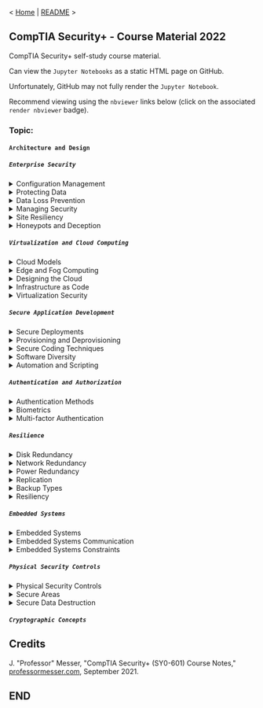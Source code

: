 < [Home](https://github.com/SeanOhAileasa) | [README](https://github.com/SeanOhAileasa/syp-architecture-and-design/blob/main/README.md) >

## CompTIA Security+ - Course Material 2022

CompTIA Security+ self-study course material.

Can view the ``Jupyter Notebooks`` as a static HTML page on GitHub.

Unfortunately, GitHub may not fully render the ``Jupyter Notebook``.

Recommend viewing using the ``nbviewer`` links below (click on the associated ``render nbviewer`` badge).

### Topic:

#### ``Architecture and Design``

##### ``Enterprise Security``

<details close>
    <summary>Configuration Management</summary>

- [Configuration Management](https://nbviewer.org/github/SeanOhAileasa/syp-architecture-and-design/blob/main/rc/enterprise-security/syp-configuration-management.ipynb#a) <br/>
</details>

<details close>
    <summary>Protecting Data</summary>

- [Protecting Data](https://nbviewer.org/github/SeanOhAileasa/syp-architecture-and-design/blob/main/rc/enterprise-security/syp-protecting-data.ipynb#a) <br/>
</details>

<details close>
    <summary>Data Loss Prevention</summary>

- [Data Loss Prevention](https://nbviewer.org/github/SeanOhAileasa/syp-architecture-and-design/blob/main/rc/enterprise-security/syp-data-loss-prevention.ipynb#a) <br/>
</details>

<details close>
    <summary>Managing Security</summary>

- [Managing Security](https://nbviewer.org/github/SeanOhAileasa/syp-architecture-and-design/blob/main/rc/enterprise-security/syp-managing-security.ipynb#a) <br/>
</details>

<details close>
    <summary>Site Resiliency</summary>

- [Site Resiliency](https://nbviewer.org/github/SeanOhAileasa/syp-architecture-and-design/blob/main/rc/enterprise-security/syp-site-resiliency.ipynb#a) <br/>
</details>

<details close>
    <summary>Honeypots and Deception</summary>

- [Honeypots and Deception](https://nbviewer.org/github/SeanOhAileasa/syp-architecture-and-design/blob/main/rc/enterprise-security/syp-honeypots-and-deception.ipynb#a) <br/>
</details>

##### ``Virtualization and Cloud Computing``

<details close>
    <summary>Cloud Models</summary>

- [Cloud Models](https://nbviewer.org/github/SeanOhAileasa/syp-architecture-and-design/blob/main/rc/virtualization-and-cloud-computing/syp-cloud-models.ipynb#a) <br/>
</details>

<details close>
    <summary>Edge and Fog Computing</summary>

- [Edge and Fog Computing](https://nbviewer.org/github/SeanOhAileasa/syp-architecture-and-design/blob/main/rc/virtualization-and-cloud-computing/syp-edge-and-fog-computing.ipynb#a) <br/>
</details>

<details close>
    <summary>Designing the Cloud</summary>

- [Designing the Cloud](https://nbviewer.org/github/SeanOhAileasa/syp-architecture-and-design/blob/main/rc/virtualization-and-cloud-computing/syp-designing-the-cloud.ipynb#a) <br/>
</details>

<details close>
    <summary>Infrastructure as Code</summary>

- [Infrastructure as Code](https://nbviewer.org/github/SeanOhAileasa/syp-architecture-and-design/blob/main/rc/virtualization-and-cloud-computing/syp-infrastructure-as-code.ipynb#a) <br/>
</details>

<details close>
    <summary>Virtualization Security</summary>

- [Virtualization Security](https://nbviewer.org/github/SeanOhAileasa/syp-architecture-and-design/blob/main/rc/virtualization-and-cloud-computing/syp-virtualization-security.ipynb#a) <br/>
</details>

##### ``Secure Application Development``

<details close>
    <summary>Secure Deployments</summary>

- [Secure Deployments](https://nbviewer.org/github/SeanOhAileasa/syp-architecture-and-design/blob/main/rc/secure-application-development/syp-secure-deployments.ipynb#a) <br/>
</details>

<details close>
    <summary>Provisioning and Deprovisioning</summary>

- [Provisioning and Deprovisioning](https://nbviewer.org/github/SeanOhAileasa/syp-architecture-and-design/blob/main/rc/secure-application-development/syp-provisioning-and-deprovisioning.ipynb#a) <br/>
</details>

<details close>
    <summary>Secure Coding Techniques</summary>

- [Secure Coding Techniques](https://nbviewer.org/github/SeanOhAileasa/syp-architecture-and-design/blob/main/rc/secure-application-development/syp-secure-coding-techniques.ipynb#a) <br/>
</details>

<details close>
    <summary>Software Diversity</summary>

- [Software Diversity](https://nbviewer.org/github/SeanOhAileasa/syp-architecture-and-design/blob/main/rc/secure-application-development/syp-software-diversity.ipynb#a) <br/>
</details>

<details close>
    <summary>Automation and Scripting</summary>

- [Automation and Scripting](https://nbviewer.org/github/SeanOhAileasa/syp-architecture-and-design/blob/main/rc/secure-application-development/syp-automation-and-scripting.ipynb#a) <br/>
</details>

##### ``Authentication and Authorization``

<details close>
    <summary>Authentication Methods</summary>

- [Authentication Methods](https://nbviewer.org/github/SeanOhAileasa/syp-architecture-and-design/blob/main/rc/authentication-and-authorization/syp-authentication-methods.ipynb#a) <br/>
</details>

<details close>
    <summary>Biometrics</summary>

- [Biometrics](https://nbviewer.org/github/SeanOhAileasa/syp-architecture-and-design/blob/main/rc/authentication-and-authorization/syp-biometrics.ipynb#a) <br/>
</details>

<details close>
    <summary>Multi-factor Authentication</summary>

- [Multi-factor Authentication](https://nbviewer.org/github/SeanOhAileasa/syp-architecture-and-design/blob/main/rc/authentication-and-authorization/syp-multi-factor-authentication.ipynb#a) <br/>
</details>

##### ``Resilience``

<details close>
    <summary>Disk Redundancy</summary>

- [Disk Redundancy](https://nbviewer.org/github/SeanOhAileasa/syp-architecture-and-design/blob/main/rc/resilience/syp-disk-redundancy.ipynb#a) <br/>
</details>

<details close>
    <summary>Network Redundancy</summary>

- [Network Redundancy](https://nbviewer.org/github/SeanOhAileasa/syp-architecture-and-design/blob/main/rc/resilience/syp-network-redundancy.ipynb#a) <br/>
</details>

<details close>
    <summary>Power Redundancy</summary>

- [Power Redundancy](https://nbviewer.org/github/SeanOhAileasa/syp-architecture-and-design/blob/main/rc/resilience/syp-power-redundancy.ipynb#a) <br/>
</details>

<details close>
    <summary>Replication</summary>

- [Replication](https://nbviewer.org/github/SeanOhAileasa/syp-architecture-and-design/blob/main/rc/resilience/syp-replication.ipynb#a) <br/>
</details>

<details close>
    <summary>Backup Types</summary>

- [Backup Types](https://nbviewer.org/github/SeanOhAileasa/syp-architecture-and-design/blob/main/rc/resilience/syp-backup-types.ipynb#a) <br/>
</details>

<details close>
    <summary>Resiliency</summary>

- [Resiliency](https://nbviewer.org/github/SeanOhAileasa/syp-architecture-and-design/blob/main/rc/resilience/syp-resiliency.ipynb#a) <br/>
</details>

##### ``Embedded Systems``

<details close>
    <summary>Embedded Systems</summary>

- [Embedded Systems](https://nbviewer.org/github/SeanOhAileasa/syp-architecture-and-design/blob/main/rc/embedded-systems/syp-embedded-systems.ipynb#a) <br/>
</details>

<details close>
    <summary>Embedded Systems Communication</summary>

- [Embedded Systems Communication](https://nbviewer.org/github/SeanOhAileasa/syp-architecture-and-design/blob/main/rc/embedded-systems/syp-embedded-systems-communication.ipynb#a) <br/>
</details>

<details close>
    <summary>Embedded Systems Constraints</summary>

- [Embedded Systems Constraints](https://nbviewer.org/github/SeanOhAileasa/syp-architecture-and-design/blob/main/rc/embedded-systems/syp-embedded-systems-constraints.ipynb#a) <br/>
</details>

##### ``Physical Security Controls``

<details close>
    <summary>Physical Security Controls</summary>

- [Physical Security Controls](https://nbviewer.org/github/SeanOhAileasa/syp-architecture-and-design/blob/main/rc/physical-security-controls/syp-physical-security-controls.ipynb#a) <br/>
</details>

<details close>
    <summary>Secure Areas</summary>

- [Secure Areas](https://nbviewer.org/github/SeanOhAileasa/syp-architecture-and-design/blob/main/rc/physical-security-controls/syp-secure-areas.ipynb#a) <br/>
</details>

<details close>
    <summary>Secure Data Destruction</summary>

- [Secure Data Destruction](https://nbviewer.org/github/SeanOhAileasa/syp-architecture-and-design/blob/main/rc/physical-security-controls/syp-secure-data-destruction.ipynb#a) <br/>
</details>

##### ``Cryptographic Concepts``

## Credits

J. "Professor" Messer, "CompTIA Security+ (SY0-601) Course Notes," [professormesser.com](https://web.archive.org/web/20220521181010/https://www.professormesser.com/security-plus/sy0-601/sy0-601-video/sy0-601-comptia-security-plus-course/), September 2021.

## END
